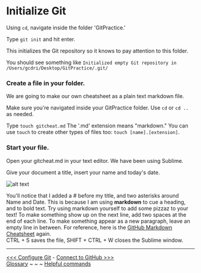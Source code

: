 # Initialize Git

Using `cd`, navigate inside the folder 'GitPractice.' 

Type `git init` and hit enter.

This initializes the Git repository so it knows to pay attention to this folder. 

You should see something like `Initialized empty Git repository in /Users/gcdri/Desktop/GitPractice/.git/`

### Create a file in your folder.  

We are going to make our own cheatsheet as a plain text markdown file.

Make sure you're navigated inside your GitPractice folder. Use `cd` or `cd ..` as needed.

Type `touch gitcheat.md` The '.md' extension means "markdown." You can use `touch` to create other types of files too: `touch [name].[extension]`.

### Start your file.

Open your gitcheat.md in your text editor. We have been using Sublime.

Give your document a title, insert your name and today's date. 

![alt text][gitcheat start]

[gitcheat start]: https://github.com/jentang/GitDRI/blob/master/images/gitcheat%20start.png "How the start of your git cheatsheet might look in sublime"
You'll notice that I added a # before my title, and two asterisks around Name and Date. This is because I am using **markdown** to cue a heading, and to bold text. Try using markdown yourself to add some pizzaz to your text! To make something show up on the next line, add two spaces at the end of each line. To make something appear as a new paragraph, leave an empty line in between. For reference, here is the [GitHub Markdown Cheatsheet](https://github.com/adam-p/markdown-here/wiki/Markdown-Cheatsheet) again.  
CTRL + S saves the file, SHIFT + CTRL + W closes the Sublime window.  
___

[<<< Configure Git](gitconfig.md) - [Connect to GitHub >>>](github.md)  
[Glossary](glossary.md) ~ ~ ~ [Helpful commands](helpfulcommands.md)
